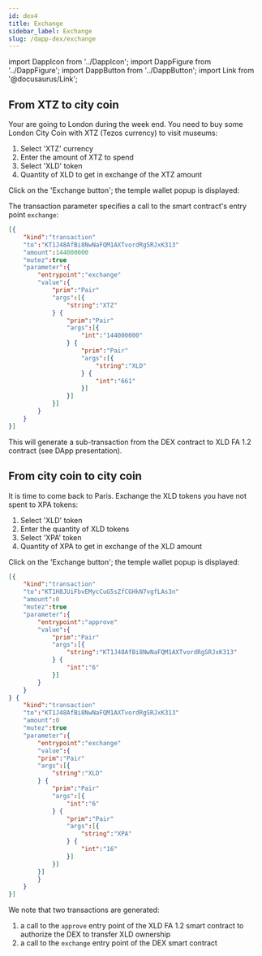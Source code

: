 ```yaml
---
id: dex4
title: Exchange
sidebar_label: Exchange
slug: /dapp-dex/exchange
---
```


import DappIcon from '../DappIcon';
import DappFigure from '../DappFigure';
import DappButton from '../DappButton';
import Link from '@docusaurus/Link';

## From XTZ to city coin

Your are going to London during the week end. You need to buy some London City Coin with XTZ (Tezos currency) to visit museums:
1. Select 'XTZ' currency
2. Enter the amount of XTZ to spend
3. Select 'XLD' token
4. Quantity of XLD to get in exchange of the XTZ amount

<DappFigure img='dex-exchange1.png' width='100%'/>

Click on the 'Exchange button'; the temple wallet popup is displayed:

<DappFigure img='dex-exchange2.png' width='50%'/>

The transaction parameter specifies a call to the smart contract's entry point `exchange`:

```json
[{
    "kind":"transaction"
    "to":"KT1J48AfBi8NwNaFQM1AXTvordRgSRJxK313"
    "amount":144000000
    "mutez":true
    "parameter":{
        "entrypoint":"exchange"
        "value":{
            "prim":"Pair"
            "args":[{
                "string":"XTZ"
            } {
                "prim":"Pair"
                "args":[{
                    "int":"144000000"
                } {
                    "prim":"Pair"
                    "args":[{
                        "string":"XLD"
                    } {
                        "int":"661"
                    }]
                }]
            }]
        }
    }
}]
```

This will generate a sub-transaction from the DEX contract to XLD FA 1.2 contract (see <Link to='/docs/dapp-dex'>DApp presentation</Link>).

## From city coin to city coin

It is time to come back to Paris. Exchange the XLD tokens you have not spent to XPA tokens:

1. Select 'XLD' token
2. Enter the quantity of XLD tokens
3. Select 'XPA' token
4. Quantity of XPA to get in exchange of the XLD amount

<DappFigure img='dex-exchange3.png' width='100%'/>

Click on the 'Exchange button'; the temple wallet popup is displayed:

<DappFigure img='dex-exchange4.png' width='50%'/>

```json
[{
    "kind":"transaction"
    "to":"KT1H8JUiFbvEMycCuG5sZfCGHkN7vgfLAs3n"
    "amount":0
    "mutez":true
    "parameter":{
        "entrypoint":"approve"
        "value":{
            "prim":"Pair"
            "args":[{
                "string":"KT1J48AfBi8NwNaFQM1AXTvordRgSRJxK313"
            } {
                "int":"6"
            }]
        }
    }
} {
    "kind":"transaction"
    "to":"KT1J48AfBi8NwNaFQM1AXTvordRgSRJxK313"
    "amount":0
    "mutez":true
    "parameter":{
        "entrypoint":"exchange"
        "value":{
        "prim":"Pair"
        "args":[{
            "string":"XLD"
        } {
            "prim":"Pair"
            "args":[{
                "int":"6"
            } {
                "prim":"Pair"
                "args":[{
                    "string":"XPA"
                } {
                    "int":"16"
                }]
            }]
        }]
        }
    }
}]
```

We note that two transactions are generated:
1. a call to the `approve` entry point of the XLD FA 1.2 smart contract to authorize the DEX to transfer XLD ownership
1. a call to the `exchange` entry point of the DEX smart contract
